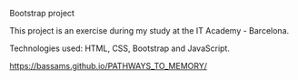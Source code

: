 Bootstrap project

This project is an exercise during my study at the IT Academy - Barcelona.

Technologies used: HTML, CSS, Bootstrap and JavaScript.

https://bassams.github.io/PATHWAYS_TO_MEMORY/
